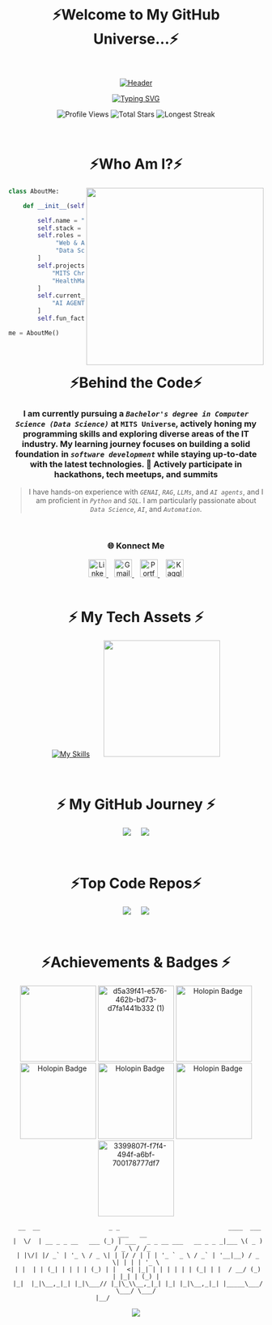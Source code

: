 <div align="center">
  <h1>⚡<strong>Welcome to My GitHub Universe...</strong>⚡</h1>
</div>

<br>

<div align="center">
  
[![Header](https://capsule-render.vercel.app/api?type=waving&color=0:001F3F,50:0074D9,100:7FDBFF&height=400&section=header&text=Manoj%20Kumar%20Pendem&fontSize=55&fontColor=ffffff&fontAlignY=45&animation=scaleIn&desc=~%20Syntax%20of%20success:%20consistency%20%2B%20hard%20work;&descSize=30&descAlignY=70&stroke=00FFFF&strokeWidth=4)](https://capsule-render.vercel.app/api?type=waving&color=0:001F3F,50:0074D9,100:7FDBFF&height=400&section=header&text=Manoj%20Kumar%20Pendem&fontSize=55&fontColor=ffffff&fontAlignY=45&animation=scaleIn&desc=~%20Syntax%20of%20success:%20consistency%20%2B%20hard%20work;&descSize=30&descAlignY=70&stroke=00FFFF&strokeWidth=4)

</div>

<div align="center">

  [![Typing SVG](https://readme-typing-svg.demolab.com?font=Space+Grotesk&weight=800&size=28&duration=4000&pause=1000&color=00F3FF&center=true&width=700&lines=🧑‍💻+I+am+Manoj+Kumar…+🤝;💻+MERN+|+Python+Full+Stack+Developer;🚀+5×+internships+|+1+year+tech+experience;🏆+3×+hackathons+|+4+live+impact+projects;🤖+Gen+AI+|+RAG+|+LLMs;🧠+Algorithmic+Mastery+in+Cpp+|+Logic+Hacker;💡+Consistency+%26+Discipline+|+Growth-focused&underline=true&underlineColor=1F51FF)](https://git.io/typing-svg)

</div>


<p align="center">
  <img src="https://komarev.com/ghpvc/?username=Manojkumar2806&label=PROFILE+VIEWS&color=1CA6FF&style=for-the-badge&labelColor=0d1117" alt="Profile Views">
  <img src="https://komarev.com/ghpvc/?username=Manojkumar2806&label=TOTAL+STARS&color=1CA6FF&style=for-the-badge&labelColor=0d1117" alt="Total Stars">
  <img src="https://komarev.com/ghpvc/?username=Manojkumar2806&label=LONGEST+STREAK&color=1CA6FF&style=for-the-badge&labelColor=0d1117" alt="Longest Streak">
</p>





 <br>
<h1 align="center">⚡Who Am I?⚡</h1>

<div align="center">
<img align="right" src="https://user-images.githubusercontent.com/74038190/229223156-0cbdaba9-3128-4d8e-8719-b6b4cf741b67.gif" width="350">

 <div align="left">   

```python
class AboutMe:

    def __init__(self):

        self.name = "Manoj Kumar Pendem"
        self.stack = "MERN | Python FSD | GenAI RAG LLM"
        self.roles = [
             "Web & AI Developer", "ML Model Fine-Tuning",
             "Data Scientist", "UI/UX Designer" 
        ]
        self.projects = [
            "MITS Chrome Extension", "Faculty Management Portal", "MITS Meetups",
            "HealthMate AI Voice Agent", "DevJobs", "CryptoTracker"
        ]
        self.current_focus = [
            "AI AGENTS", "RAG & LLM Integration", "DSA"
        ]
        self.fun_fact = "Life is like coding—trial and error!"

me = AboutMe()
  ```
 </div> 


 
 <br>

# **⚡Behind the Code⚡**


### I am currently pursuing a *`Bachelor's degree in Computer Science (Data Science)`* at **`MITS Universe`**, actively honing my programming skills and exploring diverse areas of the IT industry. My learning journey focuses on building a solid foundation in *`software development`* while staying **up-to-date** with the latest technologies. 🚀 **Actively participate in hackathons, tech meetups, and summits** 
> I have hands-on experience with *`GENAI`*, *`RAG`*, *`LLMs`*, and *`AI agents`*, and I am proficient in *`Python`* and *`SQL`*. I am particularly passionate about *`Data Science`*, *`AI`*, and *`Automation`*.


 <br>
 
###  **🌐 Konnect Me**

<div align="center">
  <a href="https://www.linkedin.com/in/manoj-kumar-pendem/" target="_blank">
    <img src="https://skillicons.dev/icons?i=linkedin" width="35px" alt="LinkedIn"/>
  </a>
  &nbsp;&nbsp;
  <a href="mailto:23691A3279@mits.ac.in" target="_blank">
    <img src="https://skillicons.dev/icons?i=gmail" width="35px" alt="Gmail"/>
  </a>
  &nbsp;&nbsp;
  <a href="https://manojprofiles.ccbp.tech" target="_blank">
    <img src="https://skillicons.dev/icons?i=vscode" width="35px" alt="Portfolio"/>
  </a>
  &nbsp;&nbsp;
  <a href="https://www.kaggle.com" target="_blank">
    <img src="https://cdn.jsdelivr.net/gh/devicons/devicon/icons/kaggle/kaggle-original.svg" width="35px" alt="Kaggle"/>
  </a>
</div>



 <br>
<h1>⚡ My Tech Assets ⚡</h1>

<div align="center">
  
  [![My Skills](https://skillicons.dev/icons?i=py,fastapi,cpp,c,react,vite,mongodb,nodejs,express,bootstrap,materialui,postman,postgres,angular,vercel,netlify,supabase,ai,tensorflow,figma,html,css,tailwind,git,github,vscode,anaconda,discord,gmail,firebase,npm,selenium,js,yarn,mysql,sklearn,opencv,discordjs&perline=8)](https://skillicons.dev)
  &nbsp;&nbsp;&nbsp;&nbsp;&nbsp;
<img src="https://github-readme-stats.vercel.app/api/top-langs/?username=Manojkumar2806&hide_border=false&layout=donut-vertical&bg_color=001F3F&title_color=7FDBFF&text_color=C0C0C0" width="230">


</div>
<div align="center">
  




</div>


 <br>
<h1>⚡ My GitHub Journey ⚡</h1>
<div align="center">

![](https://github-readme-stats.vercel.app/api?username=Manojkumar2806&hide_border=false&include_all_commits=false&count_private=false&bg_color=001F3F&title_color=00FFFF&text_color=F5F5F5&icon_color=23494E)
&nbsp;&nbsp;&nbsp;
![](https://streak-stats.demolab.com?user=Manojkumar2806&hide_border=false&background=000000&ring=00FFFF&fire=7FDBFF&currStreakLabel=FFFFFF&sideLabels=7FDBFF&currStreakNum=00FFFF&sideNums=F5F5F5&dates=BBBBBB&stroke=0074D9)


</div>


 <br>
 
# ⚡Top Code Repos⚡

<div align="center">
  
  ![](https://github-readme-stats.vercel.app/api/pin/?username=Manojkumar2806&repo=mits-chome-extension&name=MITS+Extension&bg_color=001F3F&title_color=00FFFF&text_color=F5F5F5&icon_color=00FFFF)
  &nbsp;&nbsp;&nbsp;
  ![](https://github-readme-stats.vercel.app/api/pin/?username=Manojkumar2806&repo=healthmate-ai-voice-agent-backend&name=HealthMate+AI&bg_color=001F3F&title_color=00FFFF&text_color=F5F5F5&icon_color=00FFFF)
</div>






 <br>
<h1>⚡Achievements & Badges ⚡</h1>
<div class="row" align="center">
<a href="https://dev.to/manojkumar18?"><img width="150" height="150" src="https://media2.dev.to/dynamic/image/width=192,height=,fit=scale-down,gravity=auto,format=auto/https%3A%2F%2Fdev-to-uploads.s3.amazonaws.com%2Fuploads%2Fbadge%2Fbadge_image%2F351%2FAssemblyAI_Badges-04.png"/></a>
<a href="https://credsverse.com/credentials/d5a39f41-e576-462b-bd73-d7fa1441b332"><img width="150" height="150" alt="d5a39f41-e576-462b-bd73-d7fa1441b332 (1)" src="https://github.com/user-attachments/assets/4ed81f68-3156-4886-b841-1e218866c58d" /></a> 
<img src="https://assets.holopin.io/hf2024levels/level1-sloth-code-tea-0-0-0.webp" alt="Holopin Badge" width="150" height="150">
<img src="https://assets.holopin.io/hf2024levels/level2-sloth-code-tea-0-0-0.webp" alt="Holopin Badge" width="150" height="150">
<img src="https://assets.holopin.io/hf2024levels/level3-sloth-code-tea-0-0-0.webp" alt="Holopin Badge" width="150" height="150">
<img src="https://assets.holopin.io/hf2024levels/level4-sloth-code-tea-0-0-0.webp" alt="Holopin Badge" width="150" height="150">
<a href="https://credsverse.com/credentials/3399807f-f7f4-494f-a6bf-700178777df7"><img width="150" height="150" alt="3399807f-f7f4-494f-a6bf-700178777df7" src="https://github.com/user-attachments/assets/a62a891a-bf7b-4080-8e84-7c1af7c2ebd5" /> </a>

</div>


<div align="center">

```
  __  __                   _ _                              ____  ___   ___   __  
 |  \/  | __ _ _ __   ___ (_) | ___   _ _ __ ___   __ _ _ _|___ \( _ ) / _ \ / /_  
 | |\/| |/ _` | '_ \ / _ \| | |/ / | | | '_ ` _ \ / _` | '__|__) / _ \| | | | '_ \
 | |  | | (_| | | | | (_) | |   <| |_| | | | | | | (_| | |  / __/ (_) | |_| | (_) |
 |_|  |_|\__,_|_| |_|\___// |_|\_\\__,_|_| |_| |_|\__,_|_| |_____\___/ \___/ \___/
                        |__/                                                      
```
  
</div>




[![](https://visitcount.itsvg.in/api?id=Manojkumar2806&icon=2&color=1)](https://visitcount.itsvg.in)

<!-- Proudly created with GPRM ( https://gprm.itsvg.in ) -->


